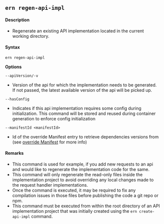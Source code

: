 ## `ern regen-api-impl`

#### Description

* Regenerate an existing API implementation located in the current working directory.

#### Syntax

`ern regen-api-impl`

**Options**

`--apiVersion/-v`

* Version of the api for which the implementation needs to be generated. If not passed, the latest available version of the api will be picked up.


`--hasConfig`

* Indicates if this api implementation requires some config during initialization. This command will be stored and reused during container generation to enforce config initialization

`--manifestId <manifestId>`

* Id of the override Manifest entry to retrieve dependencies versions from (see [override Manifest] for more info)

#### Remarks

* This command is used for example, if you add new requests to an api and would like to regenerate the implementation code for the same.
* This command will only regenerate the read-only files inside the implementation project to avoid overriding any local changes made to the request handler implementations.
* Once the command is executed, it may be required to fix any compilation issues in those files before publishing the code a git repo or npm.
* This command must be executed from within the root directory of an API implementation project that was initially created using the `ern create-api-impl` command.


[override Manifest]: ../platform-parts/manifest/override.md